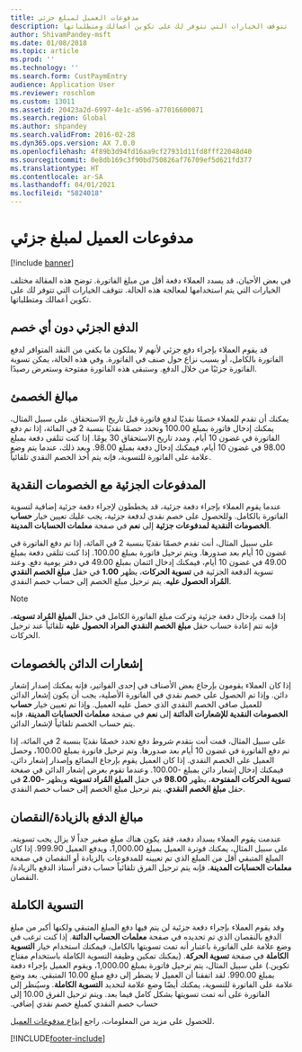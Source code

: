 ```yaml
---
title: مدفوعات العميل لمبلغ جزئي
description: في بعض الأحيان، قد يسدد العملاء دفعة أقل من مبلغ الفاتورة. توضح هذه المقالة مختلف الخيارات التي يتم استخدامها لمعالجة هذه الحالة. تتوقف الخيارات التي تتوفر لك على تكوين أعمالك ومتطلباتها.
author: ShivamPandey-msft
ms.date: 01/08/2018
ms.topic: article
ms.prod: ''
ms.technology: ''
ms.search.form: CustPaymEntry
audience: Application User
ms.reviewer: roschlom
ms.custom: 13011
ms.assetid: 20423a2d-6997-4e1c-a596-a77016600071
ms.search.region: Global
ms.author: shpandey
ms.search.validFrom: 2016-02-28
ms.dyn365.ops.version: AX 7.0.0
ms.openlocfilehash: 4f89b3d94fd16aa9cf27931d11fd8fff22048d40
ms.sourcegitcommit: 0e8db169c3f90bd750826af76709ef5d621fd377
ms.translationtype: HT
ms.contentlocale: ar-SA
ms.lasthandoff: 04/01/2021
ms.locfileid: "5824018"
---
```

# <a name="customer-payments-for-a-partial-amount"></a>مدفوعات العميل لمبلغ جزئي

[!include [banner](../includes/banner.md)]

في بعض الأحيان، قد يسدد العملاء دفعة أقل من مبلغ الفاتورة. توضح هذه المقالة مختلف الخيارات التي يتم استخدامها لمعالجة هذه الحالة. تتوقف الخيارات التي تتوفر لك على تكوين أعمالك ومتطلباتها.

<a name="partial-payment-with-no-discount"></a>الدفع الجزئي دون أي خصم
--------------------------------

قد يقوم العملاء بإجراء دفع جزئي لأنهم لا يملكون ما يكفي من النقد المتوافر لدفع الفاتورة بالكامل، أو بسبب نزاع حول صنف في الفاتورة. وفي هذه الحالة، يمكن تسوية الفاتورة جزئيًا من خلال الدفع. وستبقى هذه الفاتورة مفتوحة وستعرض رصيدًا.

## <a name="discount-amounts"></a>مبالغ الخصمئ
يمكنك أن تقدم للعملاء خصمًا نقديًا لدفع فاتورة قبل تاريخ الاستحقاق. على سبيل المثال، يمكنك إدخال فاتورة بمبلغ 100.00 وتحدد خصمًا نقديًا بنسبة 2 في المائة، إذا تم دفع الفاتورة في غضون 10 أيام. ومدد تاريخ الاستحقاق 30 يومًا. إذا كنت تتلقى دفعة بمبلغ 98.00 في غضون 10 أيام، فيمكنك إدخال دفعة بمبلغ 98.00. وبعد ذلك، عندما يتم وضع علامة على الفاتورة للتسوية، فإنه يتم أخذ الخصم النقدي تلقائياً.

## <a name="partial-payments-with-cash-discounts"></a>المدفوعات الجزئية مع الخصومات النقدية
عندما يقوم العملاء بإجراء دفعة جزئية، قد يخططون لإجراء دفعة جزئية إضافية لتسوية الفاتورة بالكامل. وللحصول على خصم نقدي لدفعة جزئية، يجب عليك تعيين خيار **حساب الخصومات النقدية لمدفوعات جزئية** إلى **نعم** في صفحة **معلمات الحسابات المدينة**. 

على سبيل المثال، أنت تقدم خصمًا نقديًا بنسبة 2 في المائة، إذا تم دفع الفاتورة في غضون 10 أيام بعد صدورها. ويتم ترحيل فاتورة بمبلغ 100.00. إذا كنت تتلقى دفعة بمبلغ 49.00 في غضون 10 أيام، فيمكنك إدخال ائتمان بمبلغ 49.00 في دفتر يومية دفع. وعند تسوية الدفعة الجزئية في **تسوية الحركات**، يظهر **1.00** في حقل **مبلغ الخصم النقدي المُراد الحصول عليه**. يتم ترحيل مبلغ الخصم إلى حساب خصم النقدي. 

> [!NOTE] 
> إذا قمت بإدخال دفعة جزئية وتركت مبلغ الفاتورة الكامل في حقل **المبلغ المُراد تسويته**، فإنه تتم إعادة حساب حقل **مبلغ الخصم النقدي المراد الحصول عليه** تلقائياً عند ترحيل الحركات.

## <a name="credit-notes-with-discounts"></a>إشعارات الدائن بالخصومات
إذا كان العملاء يقومون بإرجاع بعض الأصناف في إحدى الفواتير، فإنه يمكنك إصدار إشعار دائن. وإذا تم الحصول على خصم نقدي في الفاتورة الأصلية، يجب أن يكون إشعار الدائن للعميل صافي الخصم النقدي الذي حصل عليه العميل. وإذا تم تعيين خيار **حساب الخصومات النقدية للإشعارات الدائنة** إلى **نعم** في صفحة **معلمات الحسابات المدينة**، فإنه يتم حساب الخصم تلقائياً لإشعار الدائن. 

على سبيل المثال، قمت أنت بتقدم شروط دفع تحدد خصمًا نقديًا بنسبة 2 في المائة، إذا تم دفع الفاتورة في غضون 10 أيام بعد صدورها. وتم ترحيل فاتورة بمبلغ 100.00، وحصل العميل على الخصم النقدي. إذا كان العميل يقوم بإرجاع البضائع وإصدار إشعار دائن، فيمكنك إدخال إشعار دائن بمبلغ -100.00. وعندما تقوم بعرض إشعار الدائن في صفحة **تسوية الحركات المفتوحة**، يظهر **98.00** في حقل **المبلغ المُراد تسويته** ويظهر **-2.00** في حقل **مبلغ الخصم النقدي**. يتم ترحيل مبلغ الخصم إلى حساب خصم النقدي.

## <a name="overpaymentunderpayment-amounts"></a>مبالغ الدفع بالزيادة/النقصان
عندمت يقوم العملاء بسداد دفعة، فقد يكون هناك مبلغ صغير جداً لا يزال يجب تسويته. على سبيل المثال، يمكنك فوترة العميل بمبلغ 1,000.00، ويدفع العميل 999.90. إذا كان المبلغ المتبقي أقل من المبلغ الذي تم تعيينه للمدفوعات بالزيادة أو النقصان في صفحة **معلمات الحسابات المدينة**، فإنه يتم ترحيل الفرق تلقائياً حساب دفتر أستاذ الدفع بالزيادة/النقصان.

## <a name="full-settlement"></a>التسوية الكاملة
‏‫وقد يقوم العملاء بإجراء دفعة جزئية لن يتم فيها دفع المبلغ المتبقي ولكنها أكبر من مبلغ الدفع بالنقصان الذي تم تحديده في صفحة **معلمات الحساب الدائنة**. إذا كنت ترغب في وضع علامة على الفاتورة باعتبار أنه تمت تسويتها بالكامل، فيمكنك استخدام خيار **التسوية الكاملة‬‏‫** في صفحة **تسوية الحركة**. (يمكنك تمكين وظيفة التسوية الكاملة باستخدام مفتاح تكوين.) على سبيل المثال، يتم ترحيل فاتورة بمبلغ 1,000.00، ويقوم العميل بإجراء دفعة بمبلغ 990.00. ‏‫لقد اتفقنا أن العميل لا يضطر إلى دفع مبلغ 10.00 المتبقي. بعد وضع علامة على الفاتورة للتسوية، يمكنك أيضًا وضع علامة لتحديد **التسوية الكاملة**. وسيُنظر إلى الفاتورة على أنه تمت تسويتها بشكل كامل فيما بعد. ويتم ترحيل الفرق 10.00 إلى حساب خصم النقدي كمبلغ خصم نقدي إضافي.


للحصول على مزيد من المعلومات، راجع [إيداع مدفوعات العميل‬](tasks/deposit-customer-payments.md).


[!INCLUDE[footer-include](../../includes/footer-banner.md)]